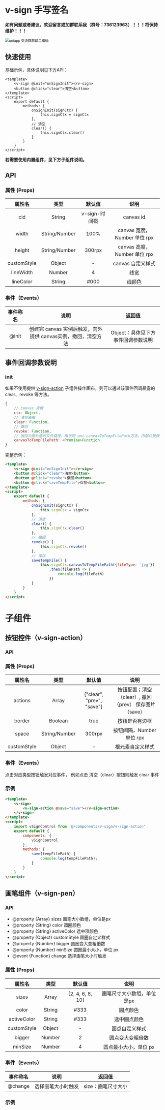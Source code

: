 

# v-sign  手写签名

**如有问题或者建议，欢迎留言或加群联系我（群号：736123963）！！！将保持维护！！！**

<img src="https://i.loli.net/2021/12/02/bgsfnDmCzXGq8ct.png" alt="uniapp 交流群群聊二维码" style="zoom: 80%;" />

## 快速使用

基础示例，具体说明见下方API：

```vue
<template>
	<v-sign @init="onSignInit"></v-sign>
	<button @click="clear">清空<button>
</template>
<script>
    export default {
        methods: {
            onSignInit(signCtx) {
                this.signCtx = signCtx
            },
            // 清空
            clear() {
                this.signCtx.clear()
            }
        }
    }
</script>
```

**若需要使用内置组件，见下方子组件说明。**

## API

### 属性 (Props)

|   属性名    |     类型      |    默认值     |             说明             |
| :---------: | :-----------: | :-----------: | :--------------------------: |
|     cid     |    String     | v-sign-时间戳 |          canvas id           |
|    width    | String/Number |     100%      | canvas 宽度，Number 单位 rpx |
|   height    | String/Number |    300rpx     | canvas 高度，Number 单位 rpx |
| customStyle |    Object     |       -       |      canvas 自定义样式       |
|  lineWidth  |    Number     |       4       |             线宽             |
|  lineColor  |    String     |     #000      |            线颜色            |

### 事件（Events）

| 事件称名 |                             说明                             |               返回值               |
| :------: | :----------------------------------------------------------: | :--------------------------------: |
|  @init   | 创建完 canvas 实例后触发，向外提供 canvas实例，撤回，清空方法 | Object：具体见下方事件回调参数说明 |

## 事件回调参数说明

### init

如果不使用提供 [v-sign-action](#v-sign-action) 子组件操作画布，则可以通过该事件回调暴露的 clear、revoke 等方法。

```js
{
    // canvas 实例
	ctx: Object,
	// 清空画布
	clear: Function,
	// 撤回
	revoke: Function,
    // 返回为图片临时文件路径，用法同 uni.canvasToTempFilePath方法，内部只是做了 Promise 化处理而已
    canvasToTempFilePath: <Promise>Function
}
```

完整示例：

```html
<template>
	<v-sign @init="onSignInit"></v-sign>
	<button @click="clear">清空<button>
	<button @click="revoke">撤回<button>
    <button @click="saveTempFile">保存<button>
</template>
<script>
    export default {
        methods: {
            onSignInit(signCtx) {
                this.signCtx = signCtx
            },
            // 清空
            clear() {
                this.signCtx.clear()
            },
            // 撤回
			revoke() {
                this.signCtx.revoke()
            },
            // 保存
            saveTempFile() {
                this.signCtx.canvasToTempFilePath({fileType: 'jpg'})
                  	.then(filePath => {
                    	console.log(filePath)
	                })
            }
        }
    }
</script>
```

# 子组件

## 按钮控件（v-sign-action）

### API

### 属性 (Props)

|   属性名    |     类型      |          默认值           |                          说明                          |
| :---------: | :-----------: | :-----------------------: | :----------------------------------------------------: |
|   actions   |     Array     | ["clear", "prev", "save"] | 按钮配置；清空（clear）, 撤回（prev） 保存图片（save） |
|   border    |    Boolean    |           true            |                     按钮是否有边框                     |
|    space    | String/Number |          300rpx           |               按钮间隔，Number 单位 rpx                |
| customStyle |    Object     |             -             |                    根元素自定义样式                    |

### 事件（Events）

点击对应类型按钮触发对应事件， 例如点击 清空（clear）按钮则触发 clear 事件

### 示例

```html
<template>
    <v-sign>
		<v-sign-action @save="save"></v-sign-action>
	</v-sign>
</template>
<script>
    import vSignControl from '@/components/v-sign/v-sign-action'
    export default {
        components: {
			vSignControl
		},
        methods: {
            save(tempFilePath) {
                console.log(tempFilePath);
            }
		}
    }
</script>
```

## 画笔组件（v-sign-pen）

### API



 * @property {Array} sizes 画笔大小数组，单位是px
 * @property {String} color 圆圈颜色
 * @property {String} activeColor 选中项颜色
 * @property {Object} customStyle 圆圈自定义样式
 * @property {Number} bigger 圆圈变大变粗倍数
 * @property {Number} minSize 圆圈最小大小，单位 px
 * @event {Function} change 选择画笔大小时触发

### 属性 (Props)

|   属性名    |  类型  |      默认值      |            说明            |
| :---------: | :----: | :--------------: | :------------------------: |
|    sizes    | Array  | [2, 4, 6, 8, 10] | 画笔尺寸大小数组，单位是px |
|    color    | String |       #333       |          圆点颜色          |
| activeColor | String |       #333       |        选中圆点颜色        |
| customStyle | Object |        -         |       圆点自定义样式       |
|   bigger    | Number |        2         |      圆点变大变粗倍数      |
|   minSize   | Number |        4         |   圆点最小大小，单位 px    |

### 事件（Events）

| 事件称名 |        说明        |       返回值       |
| :------: | :----------------: | :----------------: |
| @change  | 选择画笔大小时触发 | size：画笔尺寸大小 |

### 示例

<template>
    <v-sign>
		<v-sign-pen></v-sign-action>
	</v-sign>
</template>
<script>
    import vSignPen from '@/components/v-sign/v-sign-pen'
    export default {
        components: {
			vSignPen
		}
    }
</script>